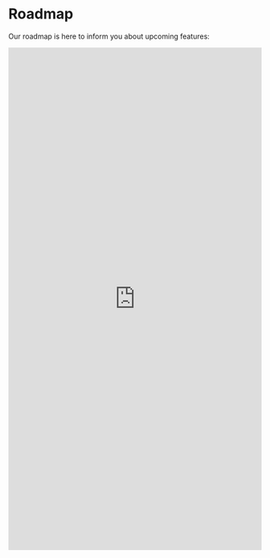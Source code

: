 # Roadmap

Our roadmap is here to inform you about upcoming features: 

<iframe src="https://trello.com/c/OKVduwHL.html" frameBorder="0" width="100%" height="1000"></iframe>
